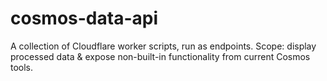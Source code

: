 # cosmos-data-api

A collection of Cloudflare worker scripts, run as endpoints.
Scope: display processed data & expose non-built-in functionality from current Cosmos tools.
